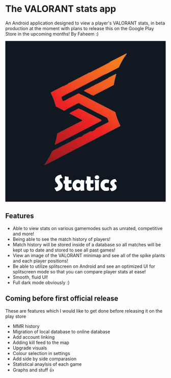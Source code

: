 # The VALORANT stats app
An Android application designed to view a player's VALORANT stats, in beta production at the moment with plans to release this on the Google Play Store in the upcoming months!
By Faheem :)

![Screenshot](fulllogo.png)

## Features
- Able to view stats on various gamemodes such as unrated, competitive and more!
- Being able to see the match history of players!
- Match history will be stored inside of a database so all matches will be kept up to date and stored to see all past games!
- View an image of the VALORANT minimap and see all of the spike plants and each player positions!
- Be able to utilize splitscreen on Android and see an optimized UI for splitscreen mode so that you can compare player stats at ease!
- Smooth, fluid UI!
- Full dark mode obviously :)

## Coming before first official release
These are features which I would like to get done before releasing it on the play store
- MMR history
- Migration of local database to online database
- Add account linking
- Adding kill feed to the map
- Upgrade visuals 
- Colour selection in settings
- Add side by side comparasion
- Statistical anaylsis of each game
- Graphs and stuff 👍
